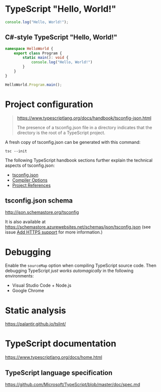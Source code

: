 # TypeScript "Hello, World!"

```TypeScript
console.log("Hello, World!");
```


## C#-style TypeScript "Hello, World!"

```TypeScript
namespace HelloWorld {
    export class Program {
        static main(): void {
            console.log("Hello, World!")
        }
    }
}

HelloWorld.Program.main();
```


# Project configuration

> https://www.typescriptlang.org/docs/handbook/tsconfig-json.html
>
> The presence of a tsconfig.json file in a directory indicates that the
> directory is the root of a TypeScript project.

A fresh copy of tsconfig.json can be generated with this command:

```
tsc --init
```

The following TypeScript handbook sections further explain the technical
aspects of tsconfig.json:

* [tsconfig.json](https://www.typescriptlang.org/docs/handbook/tsconfig-json.html)
* [Compiler Options](https://www.typescriptlang.org/docs/handbook/compiler-options.html)
* [Project References](https://www.typescriptlang.org/docs/handbook/project-references.html)


## tsconfig.json schema

http://json.schemastore.org/tsconfig

It is also available at
https://schemastore.azurewebsites.net/schemas/json/tsconfig.json (see
issue
[Add HTTPS support](https://github.com/SchemaStore/schemastore/issues/12)
for more information.)


# Debugging

Enable the `sourceMap` option when compiling TypeScript source code.
Then debugging TypeScript *just works automagically* in the following
environments:

* Visual Studio Code + Node.js
* Google Chrome


# Static analysis

https://palantir.github.io/tslint/


# TypeScript documentation

https://www.typescriptlang.org/docs/home.html


## TypeScript language specification

https://github.com/Microsoft/TypeScript/blob/master/doc/spec.md
